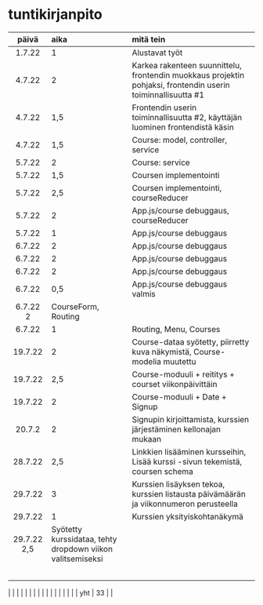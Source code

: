 # tuntikirjanpito

| päivä | aika | mitä tein  |
| :----:|:-----| :-----|
| 1.7.22| 1    | Alustavat työt|
| 4.7.22| 2	   | Karkea rakenteen suunnittelu, frontendin muokkaus projektin pohjaksi, frontendin userin toiminnallisuutta #1
| 4.7.22| 1,5  | Frontendin userin toiminnallisuutta #2, käyttäjän luominen frontendistä käsin |
| 4.7.22| 1,5  | Course: model, controller, service|
| 5.7.22| 2    | Course: service
| 5.7.22| 1,5  | Coursen implementointi|
| 5.7.22| 2,5  | Coursen implementointi, courseReducer|
| 5.7.22| 2    | App.js/course debuggaus, courseReducer|
| 5.7.22| 1    | App.js/course debuggaus|
| 6.7.22| 2    | App.js/course debuggaus|
| 6.7.22| 2    | App.js/course debuggaus|
| 6.7.22| 2    | App.js/course debuggaus|
| 6.7.22| 0,5  | App.js/course debuggaus valmis|
| 6.7.22  2   | CourseForm, Routing|
| 6.7.22|  1   | Routing, Menu, Courses|
|19.7.22|  2   | Course-dataa syötetty, piirretty kuva näkymistä, Course-modelia muutettu|
|19.7.22|  2,5 | Course-moduuli + reititys + courset viikonpäivittäin|
|19.7.22|  2   | Course-moduuli + Date + Signup|
|20.7.2	|  2   | Signupin kirjoittamista, kurssien järjestäminen kellonajan mukaan|
|28.7.22|  2,5 | Linkkien lisääminen kursseihin, Lisää kurssi -sivun tekemistä, coursen schema|
|29.7.22|  3   | Kurssien lisäyksen tekoa, kurssien listausta päivämäärän ja viikonnumeron perusteella|
|29.7.22|  1   | Kurssien yksityiskohtanäkymä|
|29.7.22   2,5 | Syötetty kurssidataa, tehty dropdown viikon valitsemiseksi| |
| 		|      | |
| 		|      | |
| 		|      | |
| 		|      | |
| 		|      | |

| 		|      | |
| 		|      | |
| 		|      | |
| 		|      | |
| yht   |  33  | | 